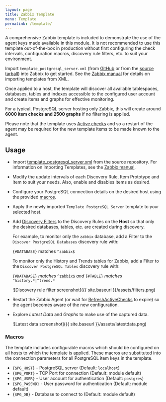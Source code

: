 ```yaml
---
layout: page
title: Zabbix Template
menu: Template
permalink: /template/
---
```


A comprehensive Zabbix template is included to demonstrate the use of the agent
keys made available in this module. It is not recommended to use this template
out-of-the-box in production without first configuring the check intervals,
configuration macros, discovery rule filters, etc. to suit your environment.

Import `template_postgresql_server.xml` (from 
[GitHub](https://github.com/cavaliercoder/libzbxpgsql/blob/master/template_postgresql_server.xml)
or from the [source tarball](https://sourceforge.net/projects/libzbxpgsl/files/sources/))
into Zabbix to get started. See the [Zabbix manual](https://www.zabbix.com/documentation/2.4/manual/xml_export_import)
for details on importing templates from XML.

Once applied to a host, the template will discover all available tablespaces,
databases, tables and indexes accessible to the configured user account and
create items and graphs for effective monitoring.

For a typical, PostgreSQL server hosting only Zabbix, this will create around
**6000 item checks and 2500 graphs** if no filtering is applied.

Please note that the template uses [Active checks](https://www.zabbix.com/documentation/2.4/manual/appendix/items/activepassive)
and so a restart of the agent may be required for the new template items to be
made known to the agent.

## Usage

* Import [template_postgresql_server.xml](https://raw.githubusercontent.com/cavaliercoder/libzbxpgsql/master/template_postgresql_server.xml)
  from the source repository. For information on importing Templates, see the [Zabbix manual](https://www.zabbix.com/documentation/2.4/manual/xml_export_import).

* Modify the update intervals of each Discovery Rule, Item Prototype and Item
  to suit your needs. Also, enable and disables items as desired.

* Configure your PostgreSQL connection details on the desired host using the
  provided [macros](#macros).

* Apply the newly imported `Template PostgreSQL Server` template to your
  selected host.

* Add [Discovery Filters](https://www.zabbix.com/documentation/2.4/manual/discovery/low_level_discovery?s[]=filters)
  to the Discovery Rules on the __Host__ so that only the desired databases,
  tables, etc. are created during discovery.

  For example, to monitor only the `zabbix` database, add a Filter to the
  `Discover PostgreSQL Databases` discovery rule with:

  `{#DATABASE}` matches `^zabbix$`

  To monitor only the History and Trends tables for Zabbix, add a Filter to the
  `Discover PostgreSQL Tables` discovery rule with:

  `{#DATABASE}` *matches* `^zabbix$` *and* `{#TABLE}` *matches* `^history.*|^trend.*`

  ![Discovery rule filter screenshot]({{ site.baseurl }}/assets/filters.png)

* Restart the Zabbix Agent (or wait for [RefreshActiveChecks](https://www.zabbix.com/documentation/2.4/manual/appendix/config/zabbix_agentd?s[]=RefreshActiveChecks)
  to expire) so the agent becomes aware of the new configuration.

* Explore *Latest Data* and *Graphs* to make use of the captured data.
  
  ![Latest data screenshot]({{ site.baseurl }}/assets/latestdata.png)


### Macros

The template includes configurable macros which should be configured on all
hosts to which the template is applied. These macros are substituted into the
connection parameters for all PostgreSQL item keys in the template.

* `{$PG_HOST}`      - PostgreSQL server (Default: `localhost`)
* `{$PG_PORT}`      - TCP Port for connection (Default: module default)
* `{$PG_USER}`      - User account for authentication (Default: `postgres`)
* `{$PG_PASSWD}`    - User password for authentication (Default: module default)
* `{$PG_DB}`        - Database to connect to (Default: module default)

